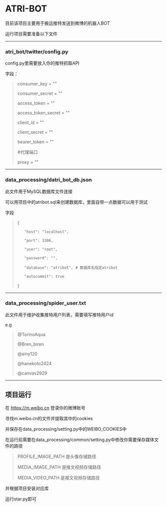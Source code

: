 # ATRI-BOT

目前该项目主要用于搬运推特发送到微博的机器人BOT

运行项目需要准备以下文件

---
### atri_bot/twitter/config.py

config.py里需要放入你的推特抓取API

字段：

> consumer_key = ""
> 
> consumer_secret = ""
> 
> access_token = ""
> 
> access_token_secret = ""
> 
> client_id = ""
> 
> client_secret = ""
> 
> bearer_token = ""
> 
> #代理端口
> 
> proxy = ""

---

### data_processing/datri_bot_db.json

此文件用于MySQL数据库文件连接

可以用项目中的atribot.sql来创建数据库，里面自带一点数据可以用于测试

字段

> {
> 
>        "host": "localhost",
> 
>        "port": 3306,
> 
>        "user": "root",
> 
>        "password": "",
> 
>        "database": "atribot", # 数据库名指定atribot
> 
>        "autocommit": true
> 
> }

---

### data_processing/spider_user.txt

此文件用于维护收集推特用户列表，需要填写推特用户id

e.g

> @TorinoAqua
> 
> @Bren_biren
> 
> @ainy120
> 
> @hanekoto2424
> 
> @canvas2929

---

## 项目运行

在 https://m.weibo.cn 登录你的微博账号

寻找m.weibo.cn的文件并提取其中的cookies

并保存在data_processing/setting.py中的WEIBO_COOKIES中

在运行前需要在data_processing/common/setting.py中修改你需要保存媒体文件的路径

> PROFILE_IMAGE_PATH 是头像存储路径
> 
> MEDIA_IMAGE_PATH 是推文视频存储路径
> 
> MEDIA_VIDEO_PATH 是推文视频存储路径

并根据项目安装对应库

运行star.py即可